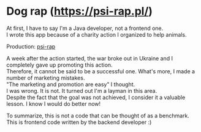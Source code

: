 # Dog rap (https://psi-rap.pl/)

At first, I have to say I'm a Java developer, not a frontend one.\
I wrote this app because of a charity action I organized to help animals. 

Production: [psi-rap](https://psi-rap.pl/)

A week after the action started, the war broke out in Ukraine and I completely gave up promoting this action. \
Therefore, it cannot be said to be a successful one. What's more, I made a number of marketing mistakes. \
"The marketing and promotion are easy" I thought. \
I was wrong. It is not. It turned out I'm a layman in this area. \
Despite the fact that the goal was not achieved, I consider it a valuable lesson. I know I would do better now!

To summarize, this is not a code that can be thought of as a benchmark. \
This is frontend code written by the backend developer :)
